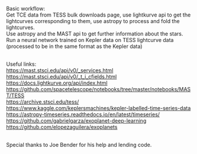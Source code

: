 Basic workflow: <br />
Get TCE data from TESS bulk downloads page, use lightkurve api to get the lightcurves corresponding to them, use astropy to process and fold the lightcurves. <br />
Use astropy and the MAST api to get further information about the stars. <br />
Run a neural network trained on Kepler data on TESS lightcurve data (processed to be in the same format as the Kepler data) <br /><br />

Useful links:<br />
https://mast.stsci.edu/api/v0/_services.html <br />
https://mast.stsci.edu/api/v0/_t_i_cfields.html <br />
https://docs.lightkurve.org/api/index.html <br />
https://github.com/spacetelescope/notebooks/tree/master/notebooks/MAST/TESS <br />
https://archive.stsci.edu/tess/ <br />
https://www.kaggle.com/keplersmachines/kepler-labelled-time-series-data <br />
https://astropy-timeseries.readthedocs.io/en/latest/timeseries/ <br />
https://github.com/gabrielgarza/exoplanet-deep-learning <br />
https://github.com/elopezaguilera/exoplanets <br /><br />

Special thanks to Joe Bender for his help and lending code.
